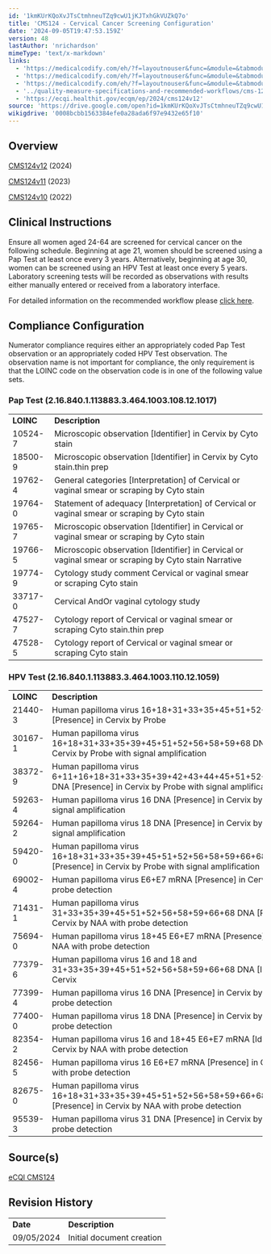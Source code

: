 ```yaml
---
id: '1kmKUrKQoXvJTsCtmhneuTZq9cwU1jKJTxhGkVUZkQ7o'
title: 'CMS124 - Cervical Cancer Screening Configuration'
date: '2024-09-05T19:47:53.159Z'
version: 48
lastAuthor: 'nrichardson'
mimeType: 'text/x-markdown'
links:
  - 'https://medicalcodify.com/eh/?f=layoutnouser&func=&module=&tabmodule=&name=RXDBmain&searchterm=cms124&showresult=CMS124v12&showresulttype=Measure'
  - 'https://medicalcodify.com/eh/?f=layoutnouser&func=&module=&tabmodule=&name=RXDBmain&searchterm=cms124&showresult=CMS124v11&showresulttype=Measure'
  - 'https://medicalcodify.com/eh/?f=layoutnouser&func=&module=&tabmodule=&name=RXDBmain&searchterm=cms124&showresult=CMS124v10&showresulttype=Measure'
  - '../quality-measure-specifications-and-recommended-workflows/cms-124-cervical-cancer-screening.md'
  - 'https://ecqi.healthit.gov/ecqm/ep/2024/cms124v12'
source: 'https://drive.google.com/open?id=1kmKUrKQoXvJTsCtmhneuTZq9cwU1jKJTxhGkVUZkQ7o'
wikigdrive: '0008bcbb1563384efe0a28ada6f97e9432e65f10'
---
```

## Overview

[CMS124v12](https://medicalcodify.com/eh/?f=layoutnouser&func=&module=&tabmodule=&name=RXDBmain&searchterm=cms124&showresult=CMS124v12&showresulttype=Measure) (2024)

[CMS124v11](https://medicalcodify.com/eh/?f=layoutnouser&func=&module=&tabmodule=&name=RXDBmain&searchterm=cms124&showresult=CMS124v11&showresulttype=Measure) (2023)

[CMS124v10](https://medicalcodify.com/eh/?f=layoutnouser&func=&module=&tabmodule=&name=RXDBmain&searchterm=cms124&showresult=CMS124v10&showresulttype=Measure) (2022)

## Clinical Instructions

Ensure all women aged 24-64 are screened for cervical cancer on the following schedule.  Beginning at age 21, women should be screened using a Pap Test at least once every 3 years.  Alternatively, beginning at age 30, women can be screened using an HPV Test at least once every 5 years. Laboratory screening tests will be recorded as observations with results either manually entered or received from a laboratory interface.

For detailed information on the recommended workflow please [click here](../quality-measure-specifications-and-recommended-workflows/cms-124-cervical-cancer-screening.md).

## Compliance Configuration

Numerator compliance requires either an appropriately coded Pap Test observation or an appropriately coded HPV Test observation.  The observation name is not important for compliance, the only requirement is that the LOINC code on the observation code is in one of the following value sets.

### Pap Test (2.16.840.1.113883.3.464.1003.108.12.1017)

<table>
<tr>
<td><strong>LOINC</strong></td>
<td><strong>Description</strong></td>
</tr>
<tr>
<td>10524-7</td>
<td>Microscopic observation [Identifier] in Cervix by Cyto stain</td>
</tr>
<tr>
<td>18500-9</td>
<td>Microscopic observation [Identifier] in Cervix by Cyto stain.thin prep</td>
</tr>
<tr>
<td>19762-4</td>
<td>General categories [Interpretation] of Cervical or vaginal smear or scraping by Cyto stain</td>
</tr>
<tr>
<td>19764-0</td>
<td>Statement of adequacy [Interpretation] of Cervical or vaginal smear or scraping by Cyto stain</td>
</tr>
<tr>
<td>19765-7</td>
<td>Microscopic observation [Identifier] in Cervical or vaginal smear or scraping by Cyto stain</td>
</tr>
<tr>
<td>19766-5</td>
<td>Microscopic observation [Identifier] in Cervical or vaginal smear or scraping by Cyto stain Narrative</td>
</tr>
<tr>
<td>19774-9</td>
<td>Cytology study comment Cervical or vaginal smear or scraping Cyto stain</td>
</tr>
<tr>
<td>33717-0</td>
<td>Cervical AndOr vaginal cytology study</td>
</tr>
<tr>
<td>47527-7</td>
<td>Cytology report of Cervical or vaginal smear or scraping Cyto stain.thin prep</td>
</tr>
<tr>
<td>47528-5</td>
<td>Cytology report of Cervical or vaginal smear or scraping Cyto stain</td>
</tr>
</table>

### HPV Test (2.16.840.1.113883.3.464.1003.110.12.1059)

<table>
<tr>
<td><strong>LOINC</strong></td>
<td><strong>Description</strong></td>
</tr>
<tr>
<td>21440-3</td>
<td>Human papilloma virus 16+18+31+33+35+45+51+52+56 DNA [Presence] in Cervix by Probe</td>
</tr>
<tr>
<td>30167-1</td>
<td>Human papilloma virus 16+18+31+33+35+39+45+51+52+56+58+59+68 DNA [Presence] in Cervix by Probe with signal amplification</td>
</tr>
<tr>
<td>38372-9</td>
<td>Human papilloma virus 6+11+16+18+31+33+35+39+42+43+44+45+51+52+56+58+59+68 DNA [Presence] in Cervix by Probe with signal amplification</td>
</tr>
<tr>
<td>59263-4</td>
<td>Human papilloma virus 16 DNA [Presence] in Cervix by Probe with signal amplification</td>
</tr>
<tr>
<td>59264-2</td>
<td>Human papilloma virus 18 DNA [Presence] in Cervix by Probe with signal amplification</td>
</tr>
<tr>
<td>59420-0</td>
<td>Human papilloma virus 16+18+31+33+35+39+45+51+52+56+58+59+66+68 DNA [Presence] in Cervix by Probe with signal amplification</td>
</tr>
<tr>
<td>69002-4</td>
<td>Human papilloma virus E6+E7 mRNA [Presence] in Cervix by NAA with probe detection</td>
</tr>
<tr>
<td>71431-1</td>
<td>Human papilloma virus 31+33+35+39+45+51+52+56+58+59+66+68 DNA [Presence] in Cervix by NAA with probe detection</td>
</tr>
<tr>
<td>75694-0</td>
<td>Human papilloma virus 18+45 E6+E7 mRNA [Presence] in Cervix by NAA with probe detection</td>
</tr>
<tr>
<td>77379-6</td>
<td>Human papilloma virus 16 and 18 and 31+33+35+39+45+51+52+56+58+59+66+68 DNA [Interpretation] in Cervix</td>
</tr>
<tr>
<td>77399-4</td>
<td>Human papilloma virus 16 DNA [Presence] in Cervix by NAA with probe detection</td>
</tr>
<tr>
<td>77400-0</td>
<td>Human papilloma virus 18 DNA [Presence] in Cervix by NAA with probe detection</td>
</tr>
<tr>
<td>82354-2</td>
<td>Human papilloma virus 16 and 18+45 E6+E7 mRNA [Identifier] in Cervix by NAA with probe detection</td>
</tr>
<tr>
<td>82456-5</td>
<td>Human papilloma virus 16 E6+E7 mRNA [Presence] in Cervix by NAA with probe detection</td>
</tr>
<tr>
<td>82675-0</td>
<td>Human papilloma virus 16+18+31+33+35+39+45+51+52+56+58+59+66+68 DNA [Presence] in Cervix by NAA with probe detection</td>
</tr>
<tr>
<td>95539-3</td>
<td>Human papilloma virus 31 DNA [Presence] in Cervix by NAA with probe detection</td>
</tr>
</table>

## Source(s)

[eCQI CMS124](https://ecqi.healthit.gov/ecqm/ep/2024/cms124v12)

## Revision History

<table>
<tr>
<td><strong>Date</strong></td>
<td><strong>Description</strong></td>
</tr>
<tr>
<td>09/05/2024</td>
<td>Initial document creation</td>
</tr>
</table>
